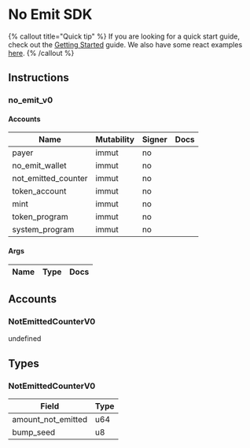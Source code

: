 # No Emit SDK

{% callout title="Quick tip" %}
If you are looking for a quick start guide, check out the [Getting Started](/docs/learn/getting_started) guide. We also have some react examples [here](/docs/learn/react).
{% /callout %}

## Instructions

### no_emit_v0

#### Accounts

| Name                | Mutability | Signer | Docs |
| ------------------- | ---------- | ------ | ---- |
| payer               | immut      | no     |      |
| no_emit_wallet      | immut      | no     |      |
| not_emitted_counter | immut      | no     |      |
| token_account       | immut      | no     |      |
| mint                | immut      | no     |      |
| token_program       | immut      | no     |      |
| system_program      | immut      | no     |      |

#### Args

| Name | Type | Docs |
| ---- | ---- | ---- |

## Accounts

### NotEmittedCounterV0

undefined

## Types

### NotEmittedCounterV0

| Field              | Type |
| ------------------ | ---- |
| amount_not_emitted | u64  |
| bump_seed          | u8   |
